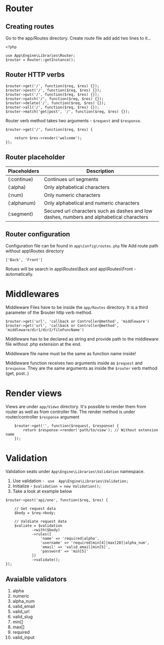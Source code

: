 # Router
## Creating routes

Go to the app/Routes directory. Create route file add add two lines to it...
```
<?php

use App\Engine\Libraries\Router;
$router = Router::getInstance();
```

## Router HTTP verbs

```
$router->get('/', function($req, $res) {});
$router->post('/', function($req, $res) {});
$router->put('/', function($req, $res) {});
$router->patch('/', function($req, $res) {});
$router->delete('/', function($req, $res) {});
$router->all('/', function($req, $res) {});
$router->match('get|post', '/', function($req, $res) {});
```
Router verb method takes two arguments -  ```$request``` and ```$response```.
```
$router->get('/', function($req, $res) {

    return $res->render('welcome');
});
```

## Router placeholder

| Placeholders      | Description |
| ----------- | ----------- |
|(:continue)|Continues url segments|
|(:alpha)|Only alphabetical characters|
|(:num)|Only numeric characters|
|(:alphanum)|Only alphabetical and numeric characters|
|(:segment)|Secured url characters such as dashes and low dashes, numbers and alphabetical characters|


## Router configuration
Configuration file can be found in ```app\Config\routes.php``` file
Add route path without app\Routes directory

```['Back', 'Front']```

Rotues will be search in app\Routes\Back and app\Routes\Front - automatically.


# Middlewares

Middleware Files have to be inside the ```app/Routes``` directory. It is a third parameter of the $router http verb method.

```
$router->get('url', 'callback or Controller@method', 'middleware')
$router->get('url', 'callback or Controller@method', 'middleware/dir1/dir2/fileFuncName')
```
Middleware has to be declared as string and provide path to the middleware file without .php extension at the end.

Middleware file name must be the same as function name inside!

Middleware function receives two arguments inside as ```$request``` and ```$response```. They are the same arguments as inside the ```$router``` verb method (get, post..)

# Render views

Views are under ```app/Views``` directory. It's possible to render them from router as well as from controller file. The render method is under router/controller ```$response``` argument

```
    $router->get('', function($request, $response) {
        return $response->render('path/to/view'); // Without extension name
    });
```

# Validation

Validation seats under ```App\Engine\Libraries\Validation``` namespace. 

1. Use validation - ``` use  App\Engine\Libraries\Validation;```
2. Initialize - ``` $validation = new Validation(); ```
3. Take a look at example below

```
$router->post('api/one', function($req, $res) {

    // Get request data
    $body = $req->body;

    // Valdiate request data
    $valiate = $validation
            ->with($body)
            ->rules([
                'name' => 'required|alpha',
                'username' => 'required|min[4]|max[20]|alpha_num',
                'email' => 'valid_email|min[5]',
                'password' => 'min[5]'
            ])
            ->validate();
});
```

## Avaialble validators
1. alpha
2. numeric
3. alpha_num
4. valid_email
5. valid_url
6. valid_slug
7. min[]
8. max[]
9. required
10. valid_input